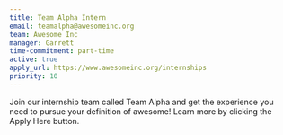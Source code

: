 ```yaml
---
title: Team Alpha Intern
email: teamalpha@awesomeinc.org
team: Awesome Inc
manager: Garrett
time-commitment: part-time
active: true
apply_url: https://www.awesomeinc.org/internships
priority: 10
---
```

Join our internship team called Team Alpha and get the experience you need to pursue your definition of awesome! Learn more by clicking the Apply Here button.

